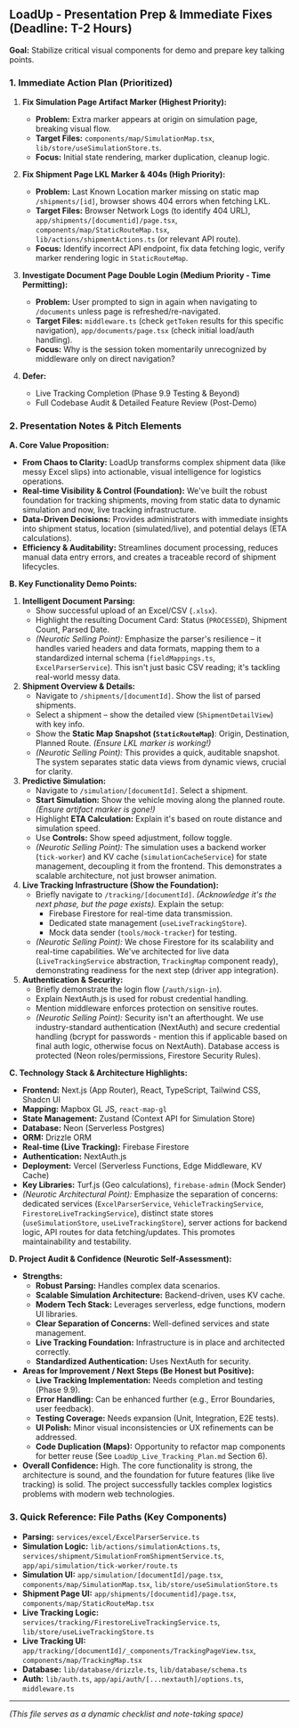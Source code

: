 ## LoadUp - Presentation Prep & Immediate Fixes (Deadline: T-2 Hours)

**Goal:** Stabilize critical visual components for demo and prepare key talking points.

### 1. Immediate Action Plan (Prioritized)

1.  **Fix Simulation Page Artifact Marker (Highest Priority):**
    *   **Problem:** Extra marker appears at origin on simulation page, breaking visual flow.
    *   **Target Files:** `components/map/SimulationMap.tsx`, `lib/store/useSimulationStore.ts`.
    *   **Focus:** Initial state rendering, marker duplication, cleanup logic.

2.  **Fix Shipment Page LKL Marker & 404s (High Priority):**
    *   **Problem:** Last Known Location marker missing on static map `/shipments/[id]`, browser shows 404 errors when fetching LKL.
    *   **Target Files:** Browser Network Logs (to identify 404 URL), `app/shipments/[documentid]/page.tsx`, `components/map/StaticRouteMap.tsx`, `lib/actions/shipmentActions.ts` (or relevant API route).
    *   **Focus:** Identify incorrect API endpoint, fix data fetching logic, verify marker rendering logic in `StaticRouteMap`.

3.  **Investigate Document Page Double Login (Medium Priority - Time Permitting):**
    *   **Problem:** User prompted to sign in again when navigating to `/documents` unless page is refreshed/re-navigated.
    *   **Target Files:** `middleware.ts` (check `getToken` results for this specific navigation), `app/documents/page.tsx` (check initial load/auth handling).
    *   **Focus:** Why is the session token momentarily unrecognized by middleware only on direct navigation?

4.  **Defer:**
    *   Live Tracking Completion (Phase 9.9 Testing & Beyond)
    *   Full Codebase Audit & Detailed Feature Review (Post-Demo)

### 2. Presentation Notes & Pitch Elements

**A. Core Value Proposition:**

*   **From Chaos to Clarity:** LoadUp transforms complex shipment data (like messy Excel slips) into actionable, visual intelligence for logistics operations.
*   **Real-time Visibility & Control (Foundation):** We've built the robust foundation for tracking shipments, moving from static data to dynamic simulation and now, live tracking infrastructure.
*   **Data-Driven Decisions:** Provides administrators with immediate insights into shipment status, location (simulated/live), and potential delays (ETA calculations).
*   **Efficiency & Auditability:** Streamlines document processing, reduces manual data entry errors, and creates a traceable record of shipment lifecycles.

**B. Key Functionality Demo Points:**

1.  **Intelligent Document Parsing:**
    *   Show successful upload of an Excel/CSV (`.xlsx`).
    *   Highlight the resulting Document Card: Status (`PROCESSED`), Shipment Count, Parsed Date.
    *   *(Neurotic Selling Point):* Emphasize the parser's resilience – it handles varied headers and data formats, mapping them to a standardized internal schema (`fieldMappings.ts`, `ExcelParserService`). This isn't just basic CSV reading; it's tackling real-world messy data.
2.  **Shipment Overview & Details:**
    *   Navigate to `/shipments/[documentId]`. Show the list of parsed shipments.
    *   Select a shipment – show the detailed view (`ShipmentDetailView`) with key info.
    *   Show the **Static Map Snapshot (`StaticRouteMap`)**: Origin, Destination, Planned Route. *(Ensure LKL marker is working!)*
    *   *(Neurotic Selling Point):* This provides a quick, auditable snapshot. The system separates static data views from dynamic views, crucial for clarity.
3.  **Predictive Simulation:**
    *   Navigate to `/simulation/[documentId]`. Select a shipment.
    *   **Start Simulation:** Show the vehicle moving along the planned route. *(Ensure artifact marker is gone!)*
    *   Highlight **ETA Calculation:** Explain it's based on route distance and simulation speed.
    *   Use **Controls:** Show speed adjustment, follow toggle.
    *   *(Neurotic Selling Point):* The simulation uses a backend worker (`tick-worker`) and KV cache (`simulationCacheService`) for state management, decoupling it from the frontend. This demonstrates a scalable architecture, not just browser animation.
4.  **Live Tracking Infrastructure (Show the Foundation):**
    *   Briefly navigate to `/tracking/[documentId]`. *(Acknowledge it's the *next* phase, but the page exists).* Explain the setup:
        *   Firebase Firestore for real-time data transmission.
        *   Dedicated state management (`useLiveTrackingStore`).
        *   Mock data sender (`tools/mock-tracker`) for testing.
    *   *(Neurotic Selling Point):* We chose Firestore for its scalability and real-time capabilities. We've architected for live data (`LiveTrackingService` abstraction, `TrackingMap` component ready), demonstrating readiness for the next step (driver app integration).
5.  **Authentication & Security:**
    *   Briefly demonstrate the login flow (`/auth/sign-in`).
    *   Explain NextAuth.js is used for robust credential handling.
    *   Mention middleware enforces protection on sensitive routes.
    *   *(Neurotic Selling Point):* Security isn't an afterthought. We use industry-standard authentication (NextAuth) and secure credential handling (bcrypt for passwords - mention this if applicable based on final auth logic, otherwise focus on NextAuth). Database access is protected (Neon roles/permissions, Firestore Security Rules).

**C. Technology Stack & Architecture Highlights:**

*   **Frontend:** Next.js (App Router), React, TypeScript, Tailwind CSS, Shadcn UI
*   **Mapping:** Mapbox GL JS, `react-map-gl`
*   **State Management:** Zustand (Context API for Simulation Store)
*   **Database:** Neon (Serverless Postgres)
*   **ORM:** Drizzle ORM
*   **Real-time (Live Tracking):** Firebase Firestore
*   **Authentication:** NextAuth.js
*   **Deployment:** Vercel (Serverless Functions, Edge Middleware, KV Cache)
*   **Key Libraries:** Turf.js (Geo calculations), `firebase-admin` (Mock Sender)
*   *(Neurotic Architectural Point):* Emphasize the separation of concerns: dedicated services (`ExcelParserService`, `VehicleTrackingService`, `FirestoreLiveTrackingService`), distinct state stores (`useSimulationStore`, `useLiveTrackingStore`), server actions for backend logic, API routes for data fetching/updates. This promotes maintainability and testability.

**D. Project Audit & Confidence (Neurotic Self-Assessment):**

*   **Strengths:**
    *   **Robust Parsing:** Handles complex data scenarios.
    *   **Scalable Simulation Architecture:** Backend-driven, uses KV cache.
    *   **Modern Tech Stack:** Leverages serverless, edge functions, modern UI libraries.
    *   **Clear Separation of Concerns:** Well-defined services and state management.
    *   **Live Tracking Foundation:** Infrastructure is in place and architected correctly.
    *   **Standardized Authentication:** Uses NextAuth for security.
*   **Areas for Improvement / Next Steps (Be Honest but Positive):**
    *   **Live Tracking Implementation:** Needs completion and testing (Phase 9.9).
    *   **Error Handling:** Can be enhanced further (e.g., Error Boundaries, user feedback).
    *   **Testing Coverage:** Needs expansion (Unit, Integration, E2E tests).
    *   **UI Polish:** Minor visual inconsistencies or UX refinements can be addressed.
    *   **Code Duplication (Maps):** Opportunity to refactor map components for better reuse (See `LoadUp_Live_Tracking_Plan.md` Section 6).
*   **Overall Confidence:** High. The core functionality is strong, the architecture is sound, and the foundation for future features (like live tracking) is solid. The project successfully tackles complex logistics problems with modern web technologies.

### 3. Quick Reference: File Paths (Key Components)

*   **Parsing:** `services/excel/ExcelParserService.ts`
*   **Simulation Logic:** `lib/actions/simulationActions.ts`, `services/shipment/SimulationFromShipmentService.ts`, `app/api/simulation/tick-worker/route.ts`
*   **Simulation UI:** `app/simulation/[documentId]/page.tsx`, `components/map/SimulationMap.tsx`, `lib/store/useSimulationStore.ts`
*   **Shipment Page UI:** `app/shipments/[documentid]/page.tsx`, `components/map/StaticRouteMap.tsx`
*   **Live Tracking Logic:** `services/tracking/FirestoreLiveTrackingService.ts`, `lib/store/useLiveTrackingStore.ts`
*   **Live Tracking UI:** `app/tracking/[documentId]/_components/TrackingPageView.tsx`, `components/map/TrackingMap.tsx`
*   **Database:** `lib/database/drizzle.ts`, `lib/database/schema.ts`
*   **Auth:** `lib/auth.ts`, `app/api/auth/[...nextauth]/options.ts`, `middleware.ts`

--- 
*(This file serves as a dynamic checklist and note-taking space)* 